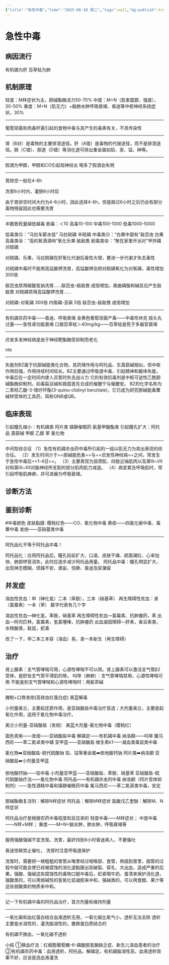 ```yaml
---
{"title":"急性中毒","time":"2025-06-10 周二","tags":null,"dg-publish":true,"permalink":"/200 学习/214 急诊与灾难医学/第10章 急性中毒/急性中毒/","dgPassFrontmatter":true,"created":"2025-06-10T14:39:13.000+08:00","updated":"2025-06-13T12:25:08.952+08:00"}
---
```


# 急性中毒
## 病因流行
有机磷为肝
百草枯为肺

## 机制原理
轻度：M样症状为主，胆碱酯酶活力50-70%
中度：M+N（肌束震颤、强直），30-50%
重度：M+N（肌无力）+脑肺水肿呼吸衰竭、昏迷等中枢神经系统症状，30%
***
葡萄球菌和肉毒杆菌引起的食物中毒与其产生的毒素有关，不具传染性

---
肾（B对）是毒物的主要排泄途径。肝（A错）是毒物的代谢途径，而不是排泄途径。肠（C错）、胆道（D错）等消化道可排出重金属如铅、汞、锰、砷等。

---
假酒为甲醇，甲醇和CO引起视神经炎
喝多了假酒会失明

---
胃排空一般在4-6h

洗胃6小时内，灌肠6小时后

由于胃排空时间大约为4-6小时，因此选择4-6h，但是超过6小时之后仍会有部分毒物残留因此也需要洗胃

---
半数致死量越低越毒
剧毒：＜10
高毒10-100
中毒100-1000
低毒1000-5000

低毒类😣：“马拉车薪水低” 马拉硫磷 辛硫磷 
中毒类😖：“白果中国有”敌百虫 白果
高毒类😫：“高的氧滴滴响”氧化乐果 敌敌畏
剧毒类😩：“聚在家里开派对”甲拌磷 对硫磷

对硫磷，乐果，马拉硫磷在肝氧化代谢后毒性大增，要进一步代谢才失去毒性

对硫磷中毒时不能用高锰酸钾洗胃，高锰酸钾会把对硫磷氧化为对氧磷，毒性增加300倍

敌百虫禁用碳酸氢钠洗胃……敌百虫-敌敌畏 成倍增加，美曲磷脂和碱反应产生敌敌畏
对硫磷禁用高锰酸钾洗胃……

对硫磷-对氧磷 300倍
内吸磷-亚砜 5倍
敌百虫-敌敌畏 成倍增加
***
有机磷农药中毒——昏迷、呼吸衰竭
金黄色葡萄球菌产毒——中毒性休克
摇头丸过量——急性肾功能衰竭
口服百草枯＞40mg/kg——百草枯是死于多器官衰竭
***
迟发多发神经病是由于神经靶酯酶受抑制而老化

nte
***
失能剂BZ属于抗胆碱能类化合物，其药理作用与阿托品、东莨菪碱相似，但中枢作用较强，作用持续时间较长。BZ主要通过呼吸道中毒，引起精神和躯体失能，中毒后在一定时间内使人员暂时失去战斗力
它的有效抗毒剂是中枢可逆性乙酰胆碱酯酶抑制剂，如毒扁豆碱和我国首先合成的催醒宁与催醒安。
BZ的化学名称为二苯羟乙酸-3-喹咛环酯(3-quinu-clidinyl benzilate)，它已成为研究胆碱能毒蕈碱样受体的工具药，简称QNB或QB。
## 临床表现
引起瞳孔缩小：有机磷类 阿片类 镇静催眠药 氨基甲酸酯类
引起瞳孔扩大：阿托品 莨菪碱 甲醇 乙醇 苯 氰化物
***
中间型综合征
（1）急性有机磷杀虫药中毒所引起的一组以肌无力为突出表现的综合征。
（2）发生时间介于==胆碱能危象==与==迟发性神经病==之间，常发生于急性中毒后==1-4日==。
（3）主要表现为屈颈肌、四肢近端肌肉以及第Ⅲ~Ⅶ对和第Ⅸ~Ⅻ对脑神经所支配的部分肌肉肌力减退。
（4）病变累及呼吸肌时，常引起呼吸肌麻痹，并可进展为呼吸衰竭。
## 诊断方法
## 鉴别诊断
#中毒颜色
皮肤黏膜:
樱桃红色——CO、氰化物中毒
黄疸——四氯化碳中毒、毒蕈中毒
发绀——亚硝基类中毒
***
阿托品化不等于阿托品中毒！

阿托品化：应用阿托品后，瞳孔较前扩大，口渴、皮肤干燥、颜面潮红、心率加快、肺部啰音消失，此时应逐步减少阿托品用量。
阿托品中毒：瞳孔明显扩大，出现神志模糊、烦躁不安、谵妄、惊厥、昏迷及尿潴留
## 并发症
溶血性贫血：申（砷化氢）二本（苯胺），三本（硝基苯）
再生障碍性贫血：录（氯霉素）一本（苯）
数字代表有几个字

溶血性贫血—砷化氢，苯胺，硝基苯
再生障碍性贫血—氯霉素、抗肿瘤药，苯
出血—阿司匹林，氯霉素，氢氯噻嗪，抗肿瘤药
出血凝固障碍—肝素，香豆素类，水杨酸类，敌鼠，蛇毒

改了一下，申二本三本容（溶血）易，录一本新生（再生障碍）
## 治疗
肾上腺素：支气管哮喘可用，心源性哮喘不可以用。肾上腺素可以激活支气管β2受体，是舒张支气管平滑肌的呀。
吗啡（麻肺）：支气管哮喘禁用，心源性哮喘可用
不能鉴别支气管哮喘和心源性哮喘时：用氨茶碱

---
腌制+口唇发绀(高铁血红蛋白症)
美蓝解毒

小剂量美兰，主要起还原作用，是亚硝酸盐中毒治疗首选；大剂量美兰，主要是起氧化作用，适用于氰化物中毒治疗。

美兰小剂量-亚硝酸盐（发绀）
美蓝大剂量-氰化物中毒（樱桃红）

面色青紫——发绀——亚硝酸盐中毒
解磷定——有机磷中毒
纳洛酮——吗啡
腹马西尼——苯二氮卓类中辅
亚甲蓝——亚硝酸盐
维生素k1——凝血类毒鼠类中毒

氰化物➡️亚硝酸盐-硫代硫酸钠
铅、锰等重金属➡️依地酸钙钠
阿片类➡️纳洛酮
亚硝酸盐➡️小剂量亚甲蓝

依地酸钙钠——铅中毒
小剂量亚甲蓝——亚硝酸盐、苯胺、硝基苯
亚硝酸盐-硫代硫酸钠疗法——氰化物中毒
阿托品——有机磷杀虫剂中毒
纳洛酮（阿片受体抑制剂）——急性酒精中毒和镇静催眠药中毒
氟马西尼——苯二氮䓬类中毒，安定
***
胆碱酯酶复活剂：解除N样症状
阿托品：解除M样症状
盐酸戊乙奎醚：解除M、N样症状

阿托品治疗是根据农药中毒程度和反应来的
轻度中毒——M样症状；
中度中毒——N样+M样；
重度——M+N+脑水肿，肺水肿，呼吸衰竭等

---
服用强酸强碱不宜洗胃。洗胃，最好四到6小时昏迷病人，不要催吐

昏迷惊厥禁止催吐，
洗胃时注意呼吸道保护

洗胃时，需要把一根粗粗的胃管从嘴里经过咽喉部、食管，再插到胃里，插管的过程中就可能会使已经被腐蚀的消化道黏膜出现破裂、穿孔、大出血，造成严重的后果。强酸、强碱这些腐蚀性的毒物口服中毒后，赶紧喝牛奶、蛋清来保护消化道，强酸类的，可以用弱碱性的氢氧化铝凝胶来中和，强碱类的，可以用食醋、果汁等这些弱酸类的物质来中和。

---
记一下有机磷中毒的阿托品治疗，首次剂量和维持剂量

---
一氧化碳和血红蛋白结合血液透析无用，一氧化碳比氧气小，透析无法去除
透析主要是水溶性的，灌洗脂溶性的，置换蛋白质结合的

有机磷不换血，一氧化碳不透析

小结
①换血疗法：红细胞葡萄糖-6-磷酸脱氢酶缺乏症、新生儿溶血患者的治疗
②有机磷农药中毒：血液透析，阿托品，解磷定。有机磷脂溶性高，血液透析效果不好，应该首选血液灌洗
















































































































































































































































































































































































































































